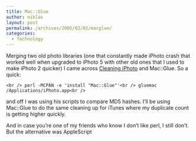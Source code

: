 ```yaml
---
title: Mac::Glue
author: niklas
layout: post
permalink: /archives/2005/02/02/macglue/
categories:
  - Technology
---
```

Merging two old photo libraries (one that constantly made iPhoto crash that worked well when upgraded to iPhoto 5 with other old ones that I used to make iPhoto 2 quicker) I came across [Cleaning iPhoto][1] and Mac::Glue. So a quick:

`<br />
perl -MCPAN -e 'install "Mac::Glue"'<br />
gluemac /Applications/iPhoto.app<br />
`

and off I was using his scripts to compare MD5 hashes. I&#8217;ll be using Mac::Glue to do the same cleaning up for iTunes where my duplicate count is getting higher quickly.

And in case you&#8217;re one of my friends who know I don&#8217;t like perl, I still don&#8217;t. But the alternative was AppleScript

 [1]: http://www.macdevcenter.com/pub/a/mac/2004/02/27/cleaning_iphoto.html